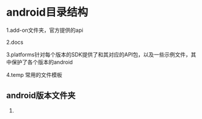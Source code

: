 # android目录结构

1.add-on文件夹，官方提供的api

2.docs

3.platforms针对每个版本的SDK提供了和其对应的API包，以及一些示例文件，其中保护了各个版本的android

4.temp 常用的文件模板


## android版本文件夹
1.
